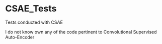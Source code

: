 # CSAE_Tests
Tests conducted with CSAE

I do not know own any of the code pertinent to Convolutional Supervised Auto-Encoder
